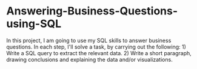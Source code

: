 # Answering-Business-Questions-using-SQL
In this project, I am going to use my SQL skills to answer business questions. In each step, I'll solve a task, by carrying out the following:  1) Write a SQL query to extract the relevant data.  2) Write a short paragraph, drawing conclusions and explaining the data and/or visualizations.  

